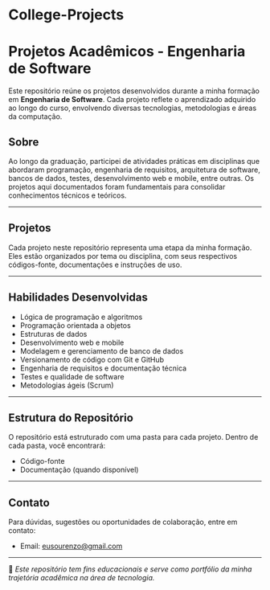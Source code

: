 # College-Projects

#  Projetos Acadêmicos - Engenharia de Software

Este repositório reúne os projetos desenvolvidos durante a minha formação em **Engenharia de Software**. Cada projeto reflete o aprendizado adquirido ao longo do curso, envolvendo diversas tecnologias, metodologias e áreas da computação.

##  Sobre

Ao longo da graduação, participei de atividades práticas em disciplinas que abordaram programação, engenharia de requisitos, arquitetura de software, bancos de dados, testes, desenvolvimento web e mobile, entre outras. Os projetos aqui documentados foram fundamentais para consolidar conhecimentos técnicos e teóricos.

---

##  Projetos

Cada projeto neste repositório representa uma etapa da minha formação. Eles estão organizados por tema ou disciplina, com seus respectivos códigos-fonte, documentações e instruções de uso.

---

##  Habilidades Desenvolvidas

- Lógica de programação e algoritmos
- Programação orientada a objetos
- Estruturas de dados
- Desenvolvimento web e mobile
- Modelagem e gerenciamento de banco de dados
- Versionamento de código com Git e GitHub
- Engenharia de requisitos e documentação técnica
- Testes e qualidade de software
- Metodologias ágeis (Scrum)

---

##  Estrutura do Repositório

O repositório está estruturado com uma pasta para cada projeto. Dentro de cada pasta, você encontrará:

- Código-fonte
- Documentação (quando disponível)

---

##  Contato

Para dúvidas, sugestões ou oportunidades de colaboração, entre em contato:

- Email: eusourenzo@gmail.com  


---

📌 *Este repositório tem fins educacionais e serve como portfólio da minha trajetória acadêmica na área de tecnologia.*

